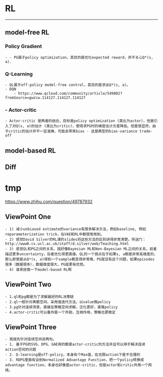 # RL
---
## model-free RL
### Policy Gradient
	- - PG属于policy optimization，其目的是优化expected reward，并不关心Q*(s, a).
### Q-Learning
	- QL属于off-policy model-free control，其目的是求出Q*(s, a)。
	- DQN
		- https://www.qcloud.com/community/article/549802?fromSource=gwzcw.114127.114127.114127

### - Actor-critic
	- Actor-critic 是两者的结合，目标是policy optimization (类比为actor)，但是引入了对Q(s, a)的估计 (类比为critic)，使得求PG时的梯度估计方差降低。但是很显然，由于critic的估计并不一定准确，可能会带来bias - 这是典型的bias-variance trade-off

## model-based RL

## Diff


# tmp
https://www.zhihu.com/question/49787932
## ViewPoint One
	- 1) 减小unbiased estimate的variance有很多解决方法，例如baseline, 例如reparameterization trick，在VAE和RL中都很常用到。
	- 2) 感觉David Silver的RL课的slides将这些方法的区别讲得非常清楚。传送门：http://www0.cs.ucl.ac.uk/staff/d.silver/web/Teaching.html
	- 3) 感觉QL和PG之间的关系，就好像Bayesian ML和Non-Bayesian ML之间的关系，前者描述更多uncertainty，后者优化得更直接。QL的一个弱点在于如果s, a都是非常高维度的，那么即使是从Q*(s, a)得到一个sample都变得非常难，PG就没有这个问题，如果episodes很多（数据很多），数据维度很大，PG就更有优势。
	- 4) 谁来拯救一下model-based RL啊
## ViewPoint Two
	- 1.ql和pg都是为了求解最好的RL决策链
	- 2.ql一般针对离散空间，采用值迭代方法。以value推policy
	- 3.pg针对连续场景，直接在策略空间求解，泛化更好，直推policy
	- 4.actor-critic可以看作是一个共轭，互相作用，策略也更稳定
## ViewPoint Three
	- 我就先针对连续空间说两句。
	- 1. 基于PG的SVG、DPG、GAE用的都是actor-critic的方法并且可以用于解决连续action空间的问题 
	- 2. Q-learning是off-policy，本身有个Max值，在无限action下是不合理的 
	- 3. RDPG里面有谈到Normalized Advantage Function，把一个policy转换成advantage function，本身也好像是actor-critic，但是actor和critic共用一个网络。

